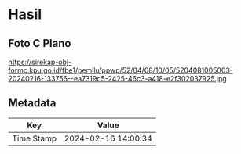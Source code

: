 # Hasil

## Foto C Plano

https://sirekap-obj-formc.kpu.go.id/fbe1/pemilu/ppwp/52/04/08/10/05/5204081005003-20240216-133756--ea7319d5-2425-46c3-a418-e2f302037925.jpg


## Metadata

| Key        | Value               |
| ---------- | ------------------- |
| Time Stamp | 2024-02-16 14:00:34 |



